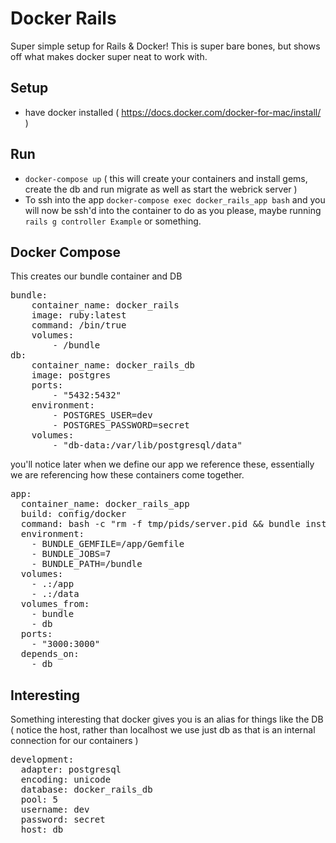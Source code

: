 Docker Rails
==================

Super simple setup for Rails & Docker! This is super bare bones, but shows off what makes docker super neat to work with.

## Setup
- have docker installed ( https://docs.docker.com/docker-for-mac/install/ )

## Run
- `docker-compose up` ( this will create your containers and install gems, create the db and run migrate as well as start the webrick server )
- To ssh into the app `docker-compose exec docker_rails_app bash` and you will now be ssh'd into the container to do as you please, maybe running `rails g controller Example` or something.

## Docker Compose

This creates our bundle container and DB
<pre>
bundle:
	container_name: docker_rails
	image: ruby:latest
	command: /bin/true
	volumes:
		- /bundle
db:
	container_name: docker_rails_db
	image: postgres
	ports:
		- "5432:5432"
	environment:
		- POSTGRES_USER=dev
		- POSTGRES_PASSWORD=secret
	volumes:
		- "db-data:/var/lib/postgresql/data"
</pre>

you'll notice later when we define our app we reference these, essentially we are referencing how these containers come together.
<pre>
app:
  container_name: docker_rails_app
  build: config/docker
  command: bash -c "rm -f tmp/pids/server.pid && bundle install && bundle exec rake db:create && bundle exec rake db:migrate && bundle exec rails s -p 3000 -b '0.0.0.0'"
  environment:
    - BUNDLE_GEMFILE=/app/Gemfile
    - BUNDLE_JOBS=7
    - BUNDLE_PATH=/bundle
  volumes:
    - .:/app
    - .:/data
  volumes_from:
    - bundle
    - db
  ports:
    - "3000:3000"
  depends_on:
    - db
</pre>

## Interesting
Something interesting that docker gives you is an alias for things like the DB ( notice the host, rather than localhost we use just db as that is an internal connection for our containers )
<pre>
development:
  adapter: postgresql
  encoding: unicode
  database: docker_rails_db
  pool: 5
  username: dev
  password: secret
  host: db
</pre>
